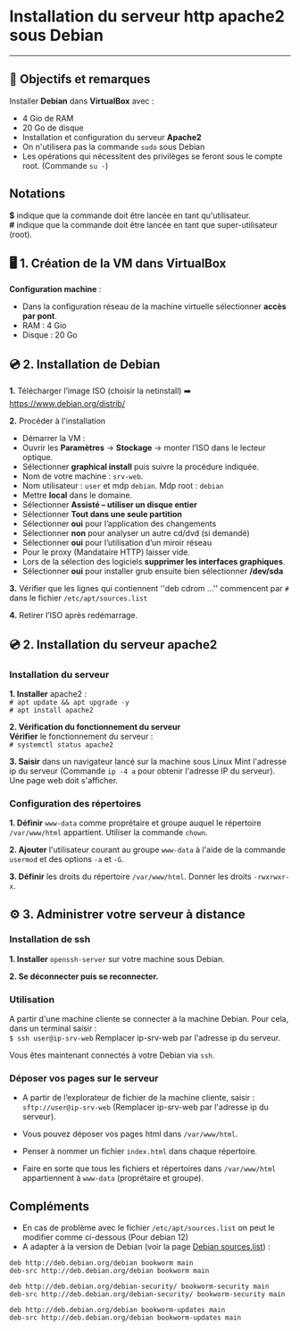 # Installation du serveur http apache2 sous Debian

----
## 🎯 Objectifs et remarques
Installer **Debian** dans **VirtualBox** avec :

- 4 Gio de RAM
- 20 Go de disque
- Installation et configuration du serveur **Apache2**
- On n'utilisera pas la commande `sudo` sous Debian
- Les opérations qui nécessitent des privilèges se feront sous le compte root. (Commande `su -`)


## Notations
**$** indique que la commande doit être lancée en tant qu'utilisateur.  
 **#** indique que la commande doit être lancée en tant que super-utilisateur (root).

## 🖥️ 1. Création de la VM dans VirtualBox

**Configuration machine** :  

  * Dans la configuration réseau de la machine virtuelle sélectionner **accès par pont**.
  * RAM : 4 Gio
  * Disque : 20 Go
  
## 💿 2. Installation de Debian
**1.** Télécharger l’image ISO (choisir la netinstall)
➡️  https://www.debian.org/distrib/

**2.** Procéder à l'installation
  * Démarrer la VM :
  * Ouvrir les **Paramètres** → **Stockage** → monter l’ISO dans le lecteur optique.
  * Sélectionner **graphical install** puis suivre la procédure indiquée.
  * Nom de votre machine : `srv-web`.
  * Nom utilisateur : `user` et mdp `debian`. Mdp root : `debian`
  * Mettre **local** dans le domaine.
  * Sélectionner **Assisté – utiliser un disque entier**
  * Sélectionner **Tout dans une seule partition**
  * Sélectionner **oui** pour l’application des changements
  * Sélectionner **non** pour analyser un autre cd/dvd (si demandé)
  * Sélectionner **oui** pour l’utilisation d’un miroir réseau
  * Pour le proxy (Mandataire HTTP) laisser vide.
  * Lors de la sélection des logiciels **supprimer les interfaces graphiques**.
  * Sélectionner **oui** pour installer grub ensuite bien sélectionner **/dev/sda**

**3.** Vérifier que les lignes qui contiennent ''deb cdrom ...'' commencent par `#` dans le fichier `/etc/apt/sources.list` 

**4.** Retirer l’ISO après redémarrage.

## 💿 2. Installation du serveur apache2

### Installation du serveur

**1. Installer** apache2 :  
<code bash># apt update && apt upgrade -y</code>  
<code bash># apt install apache2</code>


**2. Vérification du fonctionnement du serveur**  
**Vérifier** le fonctionnement du serveur :  
<code bash># systemctl status apache2</code>

**3. Saisir** dans un navigateur lancé sur la machine sous Linux Mint l'adresse ip du serveur (Commande `ip -4 a` pour obtenir l'adresse IP du serveur). Une page web doit s'afficher.

### Configuration des répertoires

**1. Définir** `www-data` comme proprétaire et groupe auquel le répertoire `/var/www/html` appartient. Utiliser la commande `chown`.

**2. Ajouter** l'utilisateur courant au groupe `www-data`  à l'aide de la commande `usermod` et des options `-a` et `-G`.

**3. Définir** les droits du répertoire `/var/www/html`. Donner les droits `-rwxrwxr-x`.



## ⚙️  3. Administrer votre serveur à distance
### Installation de ssh
**1. Installer** `openssh-server` sur votre machine sous Debian.

**2. Se déconnecter puis se reconnecter.**

### Utilisation 

A partir d'une machine cliente se connecter à la machine Debian. Pour cela, dans un terminal saisir :  
<code bash>$ ssh user@ip-srv-web</code> 
Remplacer ip-srv-web par l'adresse ip du serveur.

Vous êtes maintenant connectés à votre Debian via `ssh`.

### Déposer vos pages sur le serveur
  * A partir de l’explorateur de fichier de la machine cliente, saisir : `sftp://user@ip-srv-web` (Remplacer ip-srv-web par l'adresse ip du serveur).

  * Vous pouvez déposer vos pages html dans `/var/www/html`.   
  * Penser à nommer un fichier `index.html` dans chaque répertoire. 
  * Faire en sorte que tous les fichiers et répertoires dans `/var/www/html` appartiennent à `www-data` (proprétaire et groupe). 

## Compléments 
  * En cas de problème avec le fichier `/etc/apt/sources.list` on peut le modifier comme ci-dessous (Pour debian 12)
  * A adapter à la version de Debian (voir la page [Debian sources.list](https://wiki.debian.org/fr/SourcesList)) :
```
deb http://deb.debian.org/debian bookworm main
deb-src http://deb.debian.org/debian bookworm main

deb http://deb.debian.org/debian-security/ bookworm-security main
deb-src http://deb.debian.org/debian-security/ bookworm-security main

deb http://deb.debian.org/debian bookworm-updates main
deb-src http://deb.debian.org/debian bookworm-updates main

```
